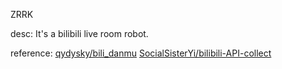 ZRRK

desc:
It's a bilibili live room robot.

reference:
[qydysky/bili_danmu](https://github.com/qydysky/bili_danmu)
[SocialSisterYi/bilibili-API-collect](https://github.com/SocialSisterYi/bilibili-API-collect)
